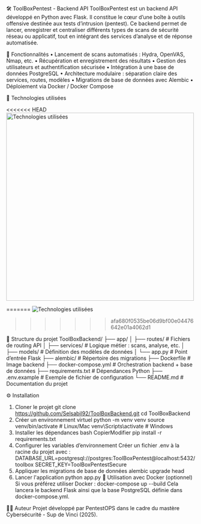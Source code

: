 🛠️ ToolBoxPentest - Backend API
ToolBoxPentest est un backend API développé en Python avec Flask. Il constitue le cœur d’une boîte à outils offensive destinée aux tests d’intrusion (pentest). Ce backend permet de lancer, enregistrer et centraliser différents types de scans de sécurité réseau ou applicatif, tout en intégrant des services d’analyse et de réponse automatisée.

🚀 Fonctionnalités
•	Lancement de scans automatisés : Hydra, OpenVAS, Nmap, etc.
•	 Récupération et enregistrement des résultats
•	Gestion des utilisateurs et authentification sécurisée
•	Intégration à une base de données PostgreSQL
•	Architecture modulaire : séparation claire des services, routes, modèles
•	 Migrations de base de données avec Alembic
•	 Déploiement via Docker / Docker Compose

🧪 Technologies utilisées  

<<<<<<< HEAD
<img src="https://i.imgur.com/GNTGVyK.png" alt="Technologies utilisées" width="500"/>

=======
![Technologies utilisées](https://i.imgur.com/GNTGVyK.png)
>>>>>>> afa680f0535be06d9bf00e04476642e01a4062d1

📁 Structure du projet
ToolBoxBackend/
├── app/
│   ├── routes/           # Fichiers de routing API
│   ├── services/         # Logique métier : scans, analyse, etc.
│   ├── models/           # Définition des modèles de données
│   └── app.py            # Point d’entrée Flask
├── alembic/              # Répertoire des migrations
├── Dockerfile            # Image backend
├── docker-compose.yml    # Orchestration backend + base de données
├── requirements.txt      # Dépendances Python
├── .env.example          # Exemple de fichier de configuration
└── README.md             # Documentation du projet

⚙️ Installation

 1. Cloner le projet
git clone https://github.com/Selsabil92/ToolBoxBackend.git
cd ToolBoxBackend
 2. Créer un environnement virtuel
python -m venv venv
source venv/bin/activate        # Linux/Mac
venv\Scripts\activate           # Windows
3. Installer les dépendances
bash
CopierModifier
pip install -r requirements.txt
 4. Configurer les variables d’environnement
Créer un fichier .env à la racine du projet avec :
DATABASE_URL=postgresql://postgres:ToolBoxPentest@localhost:5432/toolbox
SECRET_KEY=ToolBoxPentestSecure
 5. Appliquer les migrations de base de données
alembic upgrade head
6. Lancer l'application
python app.py
🐳 Utilisation avec Docker (optionnel)
Si vous préférez utiliser Docker :
docker-compose up --build
Cela lancera le backend Flask ainsi que la base PostgreSQL définie dans docker-compose.yml.

👩‍💻 Auteur
Projet développé par PentestOPS dans le cadre du mastère Cybersécurité - Sup de Vinci (2025).


